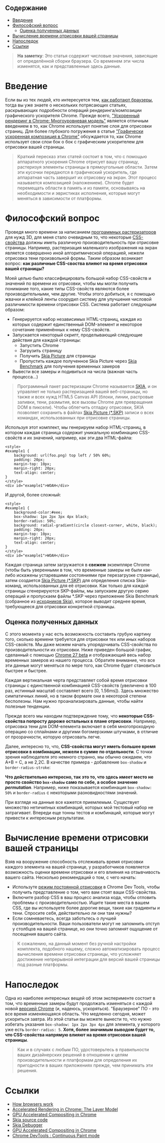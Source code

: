 ## Содержание
- [Введение](#introduction)
- [Философский вопрос](#the-philosophical-question)
  - [Оценка полученных данных](#evaluating-the-data)
- [Вычисление времени отрисовки вашей страницы](#finding-your-page-render-weight)
- [Напоследок](#final-thoughts)
- [Ссылки](#references)

> **На заметку**: Это статья содержит числовые значения, зависящие от 
определённой сборки браузера. Со временем эти числа изменятся, как и 
представленные здесь данные.

<a id="introduction"></a>
# Введение

Если вы из тех людей, кто интересуется тем, [как работают браузеры][1], 
тогда вы уже знаете о нескольких потрясающих статьях, раскрывающих подробности 
операций рендеринга/композиции графического ускорителя Chrome. Прежде всего, 
["Ускоренный рендеринг в Chrome: Многоуровневая модель"][2] является отличным 
введением в то, как Chrome использует понятие слоя для отрисовки страниц. Для 
более глубокого погружения в статье 
["Графически ускоренная композиция в Chrome"][3] обсуждается то, как Chrome 
использует свои слои бок о бок с графическим ускорителем для отрисовки вашей 
страницы.

> Краткий пересказ этих статей состоит в том, что с помощью аппаратного 
ускорения Chrome отрисует вашу страницу, растеризуя элементы страницы в 
прямоугольные области. Затем эти кусочки передаются в графический ускоритель, 
где аппаратная часть завершит их отрисовку на экран. Этот процесс называется 
композицией (наложением). Chrome будет перемещать области в память и из 
памяти, основываясь на необходимости и эвристиках исполнения, которые могут 
меняться в зависимости от платформы.

<a id="the-philosophical-question"></a>
# Философский вопрос

Проведя много времени за написанием [программных растеризаторов][4] для нужд 
3D, для меня стало очевидным то, что некоторые [CSS-свойства][5] должны иметь 
различную производительность при отрисовке страницы. Например, растеризация 
маленького изображения на экран является совершенно иной алгоритмической 
операцией, нежели отрисовка тени произвольной формы. Таким образом возникает 
вопрос: **как различные CSS-своства влияют на время отрисовки вашей 
страницы?**

Моей целью было классифицировать большой набор CSS-свойств и значений по 
времени их отрисовки, чтобы мы могли получить понимание того, какие типы 
CSS-свойств являются более производительными, чем другие. Чтобы этого 
добиться, я с помощью жвачки и клейкой ленты соорудил систему для улучшения 
числовой различимости времени отрисовки CSS. Система работает следующим 
образом:

- Генерируется набор независимых HTML-страниц, каждая из которых содержит 
единственный DOM-элемент и некоторое сочетание применённых к нему CSS-свойств.
- Запускается некоторый скрипт, проделывающий следующие действия для каждой 
страницы:
  - Запустить Chrome
  - Загрузить страницу
  - Получить [Skia Picture][6] для страницы
  - Пропустить каждое полученное Skia Picture через [Skia Benchmark][6] для 
  получения временных замеров
- Вывести все замеры и подивиться на числа (важная часть процесса...)

> Программный пакет растеризации Chrome называется [SKIA][7], и он управляет 
не только растеризацией вашей веб-страницы, но также и всех нужд HTML5 Canvas 
API (блоки, линии, растровые заливки, тени, размытия, все вызовы Chrome 
для превращения DOM в пиксели). Чтобы облегчить отладку отрисовки, SKIA 
позволяет сохранить в файлах [Skia Picture (*.SKP)][6] записи о всех командах, 
использованных при отрисовке страницы.

Используя этот комплект, мы генерируем набор HTML-страниц, в котором каждая 
страница содержит уникальную комбинацию CSS-свойств и их значений, например, 
как эти два HTML-файла:

    <style>
    #example1 {
        background: url(foo.png) top left / 50% 60%;
        padding: 20px; 
        margin-top: 10px;
        margin-right: 20px; 
        text-align: center;
    }
    </style>
    <div id="example1">WOAH</div>

И другой, более сложный:

    <style>
    #example1 {
        background-color:#eee;
        box-shadow: 1px 2px 3px 4px black;
        border-radius: 50%;
        background: radial-gradient(circle closest-corner, white, black);
        padding: 20px; 
        margin-top: 10px;
        margin-right: 20px; 
        text-align: center;
    }
    </style>
    <div id="example1">WOAH</div>

Каждая страница затем загружается в **свежем** экземпляре Chrome (чтобы быть 
уверенными в том, что временные замеры не были как-либо искажены устаревшими 
состояниями при перезагрузке страницы), затем создается 
[Skia Picture (*.SKP)][6] для определения списка Skia-команд, использованных 
для её отрисовки. Как только для каждой страницы сгенерируются SKP-файлы, мы 
запускаем другую серию операций и пропускаем файлы *.SKP через приложение 
Skia Benchmark (собранное из [исходников Skia][8]), которое выводит среднее 
время, требующееся для отрисовки конкретной страницы.

## Оценка полученных данных

С этого момента у нас есть возможность составить грубую картину того, сколько 
времени требуется для отрисовки тех или иных наборов CSS-свойств. Мы даже 
можем начать упорядочивать CSS-свойства по производительности их отрисовки. 
Ниже приведен большой график, сделанный с помощью [Chrome 27 beta][9] и 
отображающий весь набор временных замеров из нашего процесса. Обратите 
внимание, что все эти данные могут меняться по мере того, как Chrome будет 
становиться быстрее и быстрее.

<!-- Image here -->

Каждая вертикальная черта представляет собой время отрисовки страницы с 
единственной комбинацией CSS-свойств (увеличено в 100 раз, истинный масштаб 
составляет всего [0, 1.56ms]). Здесь множество симпатичных линий, но в таком 
формате они в некоторой степени бесполезны. Нам нужно проанализировать 
данные, чтобы найти полезные тенденции.

Прежде всего мы находим подтверждение тому, что **некоторые CSS-свойства 
попросту дороже остальных в плане отрисовки**. Например, отрисовка тени для 
DOM-елемента включает в себя многопроходную операцию со сплайнами и другими 
богомерзкими штучками, в отличие от прозрачности, которую отрисовать легче.

<!-- Image here -->

Далее, интересно то, что, **CSS-свойства могут иметь большее время отрисовки 
в комбинации, нежели в сумме по отдельности**. С точки зрения наблюдателя 
это немного странно, мы обычно ожидаем, что A+B = C, а не 2,2C. В качестве 
примера - добавление `box-shadow` и `border-radius-stroke`:

<!-- Image here -->

**Что действительно интересно, так это то, что здесь имеет место не просто 
свойство `box-shadow` само по себе, а особое значение *permutation***. 
Например, ниже показывается комбинация `box-shadow: 50%` и `border-radius` с 
некоторыми разновидностями значений.

<!-- Image here -->

При взгляде на данные все кажется приемлемым. Существует множество нетичипных 
комбинаций, которых мой тестовый набор не затрагивает. Впереди еще тонны 
тестов и комбинаций, которые могут привести к интересным результатам.

<a id="finding-your-page-render-weight"></a>
# Вычисление времени отрисовки вашей страницы

Взяв на вооружение способность отслеживать время отрисовки каждого элемента 
на вашей странице, у разработчиков появляется возможность оценки времени 
отрисовки и его влияния на отзывчивость вашего сайта. Несколько рекомендаций 
о том, с чего начать:

- Используте [режим постоянной отрисовки][10] в Chrome Dev Tools, чтобы 
получить представление о том, чего вам стоят ваши CSS-свойства.
- Включите разбор CSS в ваш процесс анализа кода, чтобы отловить проблемы с 
производительностью. Ищите такие места в вашем CSS, где вы используете более 
дорогие вещи, такие как градиенты и тени. Спросите себя, действительно ли они 
там нужны?
- Если сомневаетесь, всегда заботьтесь о лучшей производительности. Ваши 
пользователи могут не запомнить отступ у столбцов на вашей странице, 
но они точно запомнят ощущение от посещения вашего сайта.

> К сожалению, на данный момент без ручной настройки комплекта, подобного 
нашему, сложно автоматизировать процесс вычисления времени отрисовки 
страницы, что усложняет достижение непрерывной интеграции для версий вашей 
страницы под разные платформы.

<a id="final-thoughts"></a>
# Напоследок

Одна из наиболее интересных вещей об этом эксперименте состоит в том, что 
временные замеры будут продолжать изменяться с каждой новой 
[версией Chrome][11] (и, надеюсь, ускоряться). "Браузерное" ПО - это все 
время изменяющаяся область. Что медленно сегодня, может ускориться завтра. 
Из этой статьи вы можете вынести то, что нужно избегать указания 
`box-shadow: 1px 2px 3px 4px` для элемента, у которого уже есть 
`border-radius: 5`. **Хотя, более значимым выводом будет то, что CSS-свойства 
напрямую влияют на время отрисовки вашей страницы**.

> Как и в случаях с любым ПО, удостоверьтесь в правильности ваших 
дизайнерских решений в отношении к целям производительности и платформам для 
определения их пригодности в ваших приложениях прежде, чем принимать эти 
решения.

<a id="references"></a>
# Ссылки

- [How browsers work][1]
- [Accelerated Rendering in Chrome: The Layer Model][2]
- [GPU Accelerated Compositing in Chrome][3]
- [Skia source code][8]
- [Skia Debugger][6]
- [GPU Accelerated Compositing in Chrome][3]
- [Chrome DevTools : Continuous Paint mode][10]

[1]: http://www.html5rocks.com/en/tutorials/internals/howbrowserswork/
[2]: http://www.html5rocks.com/en/tutorials/speed/layers/
[3]: http://www.chromium.org/developers/design-documents/gpu-accelerated-compositing-in-chrome
[4]: http://en.wikipedia.org/wiki/Software_rendering
[5]: http://docs.webplatform.org/wiki/css/properties
[6]: https://sites.google.com/site/skiadocs/developer-documentation/skia-debugger
[7]: http://www.chromium.org/developers/design-documents/graphics-and-skia
[8]: https://code.google.com/p/skia/
[9]: https://www.google.com/intl/en/chrome/browser/beta.html
[10]: http://updates.html5rocks.com/2013/02/Profiling-Long-Paint-Times-with-DevTools-Continuous-Painting-Mode
[11]: https://www.google.com/intl/en/chrome/browser/beta.html
